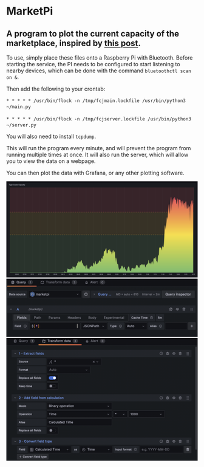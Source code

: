 # MarketPi

## A program to plot the current capacity of the marketplace, inspired by [this post](https://matthew.science/posts/occupancy/).

To use, simply place these files onto a Raspberry Pi with Bluetooth. Before starting the service, the PI needs to be configured to start listening to nearby devices, which can be done with the command `bluetoothctl scan on &`.

Then add the following to your crontab:

```
* * * * * /usr/bin/flock -n /tmp/fcjmain.lockfile /usr/bin/python3 ~/main.py

* * * * * /usr/bin/flock -n /tmp/fcjserver.lockfile /usr/bin/python3 ~/server.py
```
You will also need to install `tcpdump`.

This will run the program every minute, and will prevent the program from running multiple times at once. It will also run the server, which will allow you to view the data on a webpage.

You can then plot the data with Grafana, or any other plotting software.

![Grafana Graph](image-2.png)
![Grafana Query](image.png)
![Grafana Data Transformation](image-1.png)
